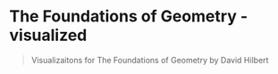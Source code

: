 # The Foundations of Geometry - visualized
> Visualizaitons for The Foundations of Geometry by David Hilbert
